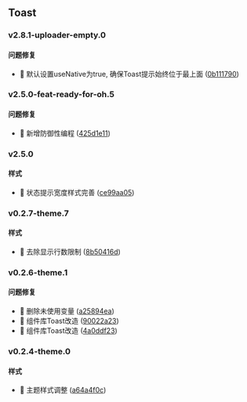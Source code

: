 ## Toast

### v2.8.1-uploader-empty.0

#### 问题修复
* 🐛 默认设置useNative为true, 确保Toast提示始终位于最上面 ([0b111790](https://atta-gitlab.xtrfr.cn/atta-team/fe/fe-arch/components/xtd-rn/commit/0b111790d2f815d3aadf603871986db3d164eeeb))

### v2.5.0-feat-ready-for-oh.5

#### 问题修复
* 🐛 新增防御性编程 ([425d1e11](https://atta-gitlab.xtrfr.cn/atta-team/fe/fe-arch/components/xtd-rn/commit/425d1e11ac36ec69eb8c14d26f7879d1cdc4411e))

### v2.5.0

#### 样式
* 🎨 状态提示宽度样式完善 ([ce99aa05](https://atta-gitlab.xtrfr.cn/atta-team/fe/fe-arch/components/xtd-rn/commit/ce99aa05929bc06c4c7cb93bf42b21fac34a2fdc))

### v0.2.7-theme.7

#### 样式
* 🎨 去除显示行数限制 ([8b50416d](https://atta-gitlab.xtrfr.cn/atta-team/fe/fe-arch/components/xtd-rn/commit/8b50416d5640cbb15a6c04ce174c1eb6f1d5ab18))

### v0.2.6-theme.1

#### 问题修复
* 🐛 删除未使用变量 ([a25894ea](https://atta-gitlab.xtrfr.cn/atta-team/fe/fe-arch/components/xtd-rn/commit/a25894eae0f308f1bef721e4d721d421154a6e94))
* 🐛 组件库Toast改造 ([90022a23](https://atta-gitlab.xtrfr.cn/atta-team/fe/fe-arch/components/xtd-rn/commit/90022a238704573ebd7cd88af2e5ad985ed67345))
* 🐛 组件库Toast改造 ([4a0ddf23](https://atta-gitlab.xtrfr.cn/atta-team/fe/fe-arch/components/xtd-rn/commit/4a0ddf2359eb164056304aeb8c897ff4729e6360))

### v0.2.4-theme.0

#### 样式
* 🎨 主题样式调整 ([a64a4f0c](https://atta-gitlab.xtrfr.cn/atta-team/fe/fe-arch/components/xtd-rn/commit/a64a4f0c2a6163ae106f0f64a4191e3f26d0e07b))
